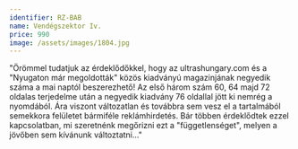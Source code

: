 ```yaml
---
identifier: RZ-BAB
name: Vendégszektor Iv.
price: 990
image: /assets/images/1804.jpg
---
```

"Örömmel tudatjuk az érdeklődőkkel, hogy az ultrashungary.com és a "Nyugaton már megoldották" közös kiadványú magazinjának negyedik száma a mai naptól beszerezhető! Az első három szám 60, 64 majd 72 oldalas terjedelme után a negyedik kiadvány 76 oldallal jött ki nemrég a nyomdából. Ára viszont változatlan és továbbra sem vesz el a tartalmából semekkora felületet bármiféle reklámhirdetés. Bár többen érdeklődtek ezzel kapcsolatban, mi szeretnénk megőrizni ezt a "függetlenséget", melyen a jövőben sem kívánunk változtatni..."